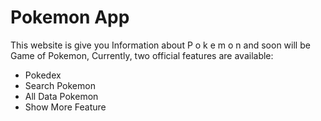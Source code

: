# Pokemon App

This website is give you Information about P o k e m o n and soon will be Game of Pokemon,
Currently, two official features are available:

- Pokedex
- Search Pokemon
- All Data Pokemon
- Show More Feature
